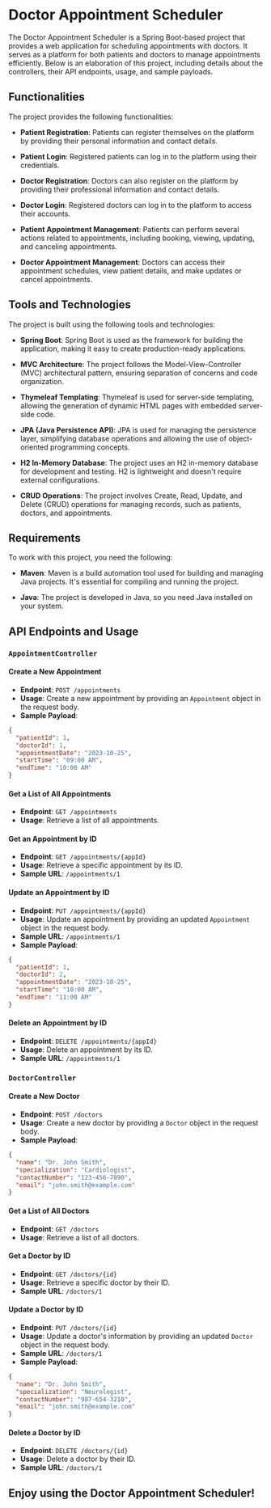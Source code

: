 # Doctor Appointment Scheduler

The Doctor Appointment Scheduler is a Spring Boot-based project that provides a web application for scheduling appointments with doctors. It serves as a platform for both patients and doctors to manage appointments efficiently. Below is an elaboration of this project, including details about the controllers, their API endpoints, usage, and sample payloads.

## Functionalities

The project provides the following functionalities:

- **Patient Registration**: Patients can register themselves on the platform by providing their personal information and contact details.

- **Patient Login**: Registered patients can log in to the platform using their credentials.

- **Doctor Registration**: Doctors can also register on the platform by providing their professional information and contact details.

- **Doctor Login**: Registered doctors can log in to the platform to access their accounts.

- **Patient Appointment Management**: Patients can perform several actions related to appointments, including booking, viewing, updating, and canceling appointments.

- **Doctor Appointment Management**: Doctors can access their appointment schedules, view patient details, and make updates or cancel appointments.

## Tools and Technologies

The project is built using the following tools and technologies:

- **Spring Boot**: Spring Boot is used as the framework for building the application, making it easy to create production-ready applications.

- **MVC Architecture**: The project follows the Model-View-Controller (MVC) architectural pattern, ensuring separation of concerns and code organization.

- **Thymeleaf Templating**: Thymeleaf is used for server-side templating, allowing the generation of dynamic HTML pages with embedded server-side code.

- **JPA (Java Persistence API)**: JPA is used for managing the persistence layer, simplifying database operations and allowing the use of object-oriented programming concepts.

- **H2 In-Memory Database**: The project uses an H2 in-memory database for development and testing. H2 is lightweight and doesn't require external configurations.

- **CRUD Operations**: The project involves Create, Read, Update, and Delete (CRUD) operations for managing records, such as patients, doctors, and appointments.

## Requirements

To work with this project, you need the following:

- **Maven**: Maven is a build automation tool used for building and managing Java projects. It's essential for compiling and running the project.

- **Java**: The project is developed in Java, so you need Java installed on your system.

## API Endpoints and Usage

### `AppointmentController`

#### Create a New Appointment

- **Endpoint**: `POST /appointments`
- **Usage**: Create a new appointment by providing an `Appointment` object in the request body.
- **Sample Payload**:
```json
{
  "patientId": 1,
  "doctorId": 1,
  "appointmentDate": "2023-10-25",
  "startTime": "09:00 AM",
  "endTime": "10:00 AM"
}
```

#### Get a List of All Appointments

- **Endpoint**: `GET /appointments`
- **Usage**: Retrieve a list of all appointments.

#### Get an Appointment by ID

- **Endpoint**: `GET /appointments/{appId}`
- **Usage**: Retrieve a specific appointment by its ID.
- **Sample URL**: `/appointments/1`

#### Update an Appointment by ID

- **Endpoint**: `PUT /appointments/{appId}`
- **Usage**: Update an appointment by providing an updated `Appointment` object in the request body.
- **Sample URL**: `/appointments/1`
- **Sample Payload**:
```json
{
  "patientId": 1,
  "doctorId": 2,
  "appointmentDate": "2023-10-25",
  "startTime": "10:00 AM",
  "endTime": "11:00 AM"
}
```

#### Delete an Appointment by ID

- **Endpoint**: `DELETE /appointments/{appId}`
- **Usage**: Delete an appointment by its ID.
- **Sample URL**: `/appointments/1`

### `DoctorController`

#### Create a New Doctor

- **Endpoint**: `POST /doctors`
- **Usage**: Create a new doctor by providing a `Doctor` object in the request body.
- **Sample Payload**:
```json
{
  "name": "Dr. John Smith",
  "specialization": "Cardiologist",
  "contactNumber": "123-456-7890",
  "email": "john.smith@example.com"
}
```

#### Get a List of All Doctors

- **Endpoint**: `GET /doctors`
- **Usage**: Retrieve a list of all doctors.

#### Get a Doctor by ID

- **Endpoint**: `GET /doctors/{id}`
- **Usage**: Retrieve a specific doctor by their ID.
- **Sample URL**: `/doctors/1`

#### Update a Doctor by ID

- **Endpoint**: `PUT /doctors/{id}`
- **Usage**: Update a doctor's information by providing an updated `Doctor` object in the request body.
- **Sample URL**: `/doctors/1`
- **Sample Payload**:
```json
{
  "name": "Dr. John Smith",
  "specialization": "Neurologist",
  "contactNumber": "987-654-3210",
  "email": "john.smith@example.com"
}
```

#### Delete a Doctor by ID

- **Endpoint**: `DELETE /doctors/{id}`
- **Usage**: Delete a doctor by their ID.
- **Sample URL**: `/doctors/1`

## Enjoy using the Doctor Appointment Scheduler!
